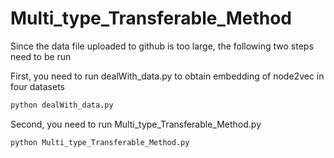 # Multi_type_Transferable_Method
Since the data file uploaded to github is too large, the following two steps need to be run

First, you need to run dealWith_data.py to obtain embedding of node2vec in four datasets
```python
python dealWith_data.py
```
Second, you need to run Multi_type_Transferable_Method.py
```python
python Multi_type_Transferable_Method.py
```